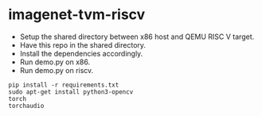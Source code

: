 # imagenet-tvm-riscv

- Setup the shared directory between x86 host and QEMU RISC V target.
- Have this repo in the shared directory.
- Install the dependencies accordingly.
- Run demo.py on x86.
- Run demo.py on riscv.

```
pip install -r requirements.txt
sudo apt-get install python3-opencv
torch
torchaudio
```